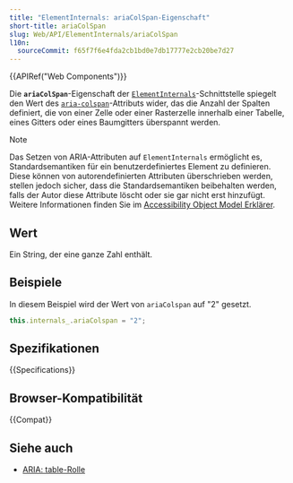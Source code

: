 ```yaml
---
title: "ElementInternals: ariaColSpan-Eigenschaft"
short-title: ariaColSpan
slug: Web/API/ElementInternals/ariaColSpan
l10n:
  sourceCommit: f65f7f6e4fda2cb1bd0e7db17777e2cb20be7d27
---
```


{{APIRef("Web Components")}}

Die **`ariaColSpan`**-Eigenschaft der [`ElementInternals`](/de/docs/Web/API/ElementInternals)-Schnittstelle spiegelt den Wert des [`aria-colspan`](/de/docs/Web/Accessibility/ARIA/Reference/Attributes/aria-colspan)-Attributs wider, das die Anzahl der Spalten definiert, die von einer Zelle oder einer Rasterzelle innerhalb einer Tabelle, eines Gitters oder eines Baumgitters überspannt werden.

> [!NOTE]
> Das Setzen von ARIA-Attributen auf `ElementInternals` ermöglicht es, Standardsemantiken für ein benutzerdefiniertes Element zu definieren. Diese können von autorendefinierten Attributen überschrieben werden, stellen jedoch sicher, dass die Standardsemantiken beibehalten werden, falls der Autor diese Attribute löscht oder sie gar nicht erst hinzufügt. Weitere Informationen finden Sie im [Accessibility Object Model Erklärer](https://wicg.github.io/aom/explainer.html#default-semantics-for-custom-elements-via-the-elementinternals-object).

## Wert

Ein String, der eine ganze Zahl enthält.

## Beispiele

In diesem Beispiel wird der Wert von `ariaColspan` auf "2" gesetzt.

```js
this.internals_.ariaColspan = "2";
```

## Spezifikationen

{{Specifications}}

## Browser-Kompatibilität

{{Compat}}

## Siehe auch

- [ARIA: table-Rolle](/de/docs/Web/Accessibility/ARIA/Reference/Roles/table_role)
